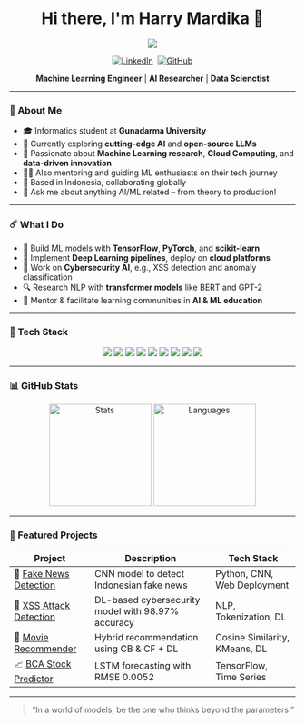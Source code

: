 <h1 align="center">Hi there, I'm Harry Mardika 👋</h1>

<p align="center">
  <img src="https://readme-typing-svg.herokuapp.com?font=Fira+Code&size=24&pause=1000&color=F78C6C&center=true&vCenter=true&width=435&lines=AI+is+not+magic...;...but+maybe+it's+me+🧠✨" />
</p>

<p align="center">
  <a href="https://linkedin.com/in/harry-mardika" target="_blank"><img src="https://img.shields.io/badge/LinkedIn-0A66C2?style=for-the-badge&logo=linkedin&logoColor=white" alt="LinkedIn"/></a> 
  <a href="https://github.com/maybeitsai"><img src="https://img.shields.io/badge/GitHub-181717?style=for-the-badge&logo=github&logoColor=white" alt="GitHub"/></a>
</p>

<p align="center">
  <b>Machine Learning Engineer</b> | <b>AI Researcher</b> | <b>Data Scienctist</b>
</p>

---

### 🚀 About Me

- 🎓 Informatics student at **Gunadarma University**
- 🔭 Currently exploring **cutting-edge AI** and **open-source LLMs**
- 🧠 Passionate about **Machine Learning research**, **Cloud Computing**, and **data-driven innovation**
- 👨‍🏫 Also mentoring and guiding ML enthusiasts on their tech journey
- 📍 Based in Indonesia, collaborating globally
- 💬 Ask me about anything AI/ML related – from theory to production!

---

### ☄️ What I Do

- 🧠 Build ML models with **TensorFlow**, **PyTorch**, and **scikit-learn**
- 🧰 Implement **Deep Learning pipelines**, deploy on **cloud platforms**
- 🔐 Work on **Cybersecurity AI**, e.g., XSS detection and anomaly classification
- 🔍 Research NLP with **transformer models** like BERT and GPT-2
- 👥 Mentor & facilitate learning communities in **AI & ML education**

---

### 🧰 Tech Stack

<p align="center">
  <img
    src="https://img.shields.io/badge/Python-3670A0?style=for-the-badge&logo=python&logoColor=white"
  />
  <img
    src="https://img.shields.io/badge/TensorFlow-FF6F00?style=for-the-badge&logo=tensorflow&logoColor=white"
  />
  <img
    src="https://img.shields.io/badge/PyTorch-EE4C2C?style=for-the-badge&logo=PyTorch&logoColor=white"
  />
  <img
    src="https://img.shields.io/badge/HuggingFace-FCC624?style=for-the-badge&logo=huggingface&logoColor=black"
  />
  <img
    src="https://img.shields.io/badge/Docker-0db7ed?style=for-the-badge&logo=docker&logoColor=white"
  />
  <img
    src="https://img.shields.io/badge/GCP-4285F4?style=for-the-badge&logo=googlecloud&logoColor=white"
  />
  <img
    src="https://img.shields.io/badge/AWS-232F3E?style=for-the-badge&logo=amazonaws&logoColor=white"
  />
  <img
    src="https://img.shields.io/badge/Streamlit-FF4B4B?style=for-the-badge&logo=streamlit&logoColor=white"
  />
  <img
    src="https://img.shields.io/badge/Airflow-017CEE?style=for-the-badge&logo=apacheairflow&logoColor=white"
  />
</p>


---

### 📊 GitHub Stats

<p align="center">
  <img height="180em" src="https://github-readme-stats.vercel.app/api?username=maybeitsai&show_icons=true&theme=radical" alt="Stats" />
  <img height="180em" src="https://github-readme-stats.vercel.app/api/top-langs/?username=maybeitsai&layout=compact&theme=radical" alt="Languages" />
</p>

---

### 📂 Featured Projects

| Project                                                                           | Description                                       | Tech Stack                    |
| --------------------------------------------------------------------------------- | ------------------------------------------------- | ----------------------------- |
| 📰 [Fake News Detection](https://github.com/maybeitsai/hoax-detection)            | CNN model to detect Indonesian fake news          | Python, CNN, Web Deployment   |
| 🔐 [XSS Attack Detection](https://github.com/maybeitsai/xss-detection-pipeline)   | DL-based cybersecurity model with 98.97% accuracy | NLP, Tokenization, DL         |
| 🎥 [Movie Recommender](https://github.com/maybeitsai/Movie-Recommendation-System) | Hybrid recommendation using CB & CF + DL          | Cosine Similarity, KMeans, DL |
| 📈 [BCA Stock Predictor](https://github.com/maybeitsai/BCA-Stock-Forecasting)     | LSTM forecasting with RMSE 0.0052                 | TensorFlow, Time Series       |

---

> “In a world of models, be the one who thinks beyond the parameters.”

